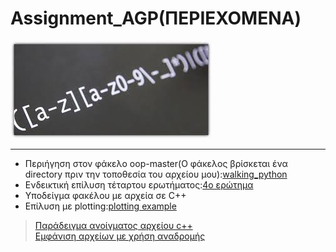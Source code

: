 # Assignment_AGP(ΠΕΡΙΕΧΟΜΕΝΑ)

![Regex image](ReadMe_Sources/regex.jfif)
<hr>

* Περιήγηση στον φάκελο oop-master(Ο φάκελος βρίσκεται ένα directory πριν την τοποθεσία του αρχείου μου):[walking_python](file_walk.py)
* Ενδεικτική επίλυση τέταρτου ερωτήματος:[4ο ερώτημα](4.Calculate_If_Statement/if_statements.py)
* Υποδείγμα φακέλου με αρχεία σε C++
* Επίλυση με plotting:[plotting example](File_Detector/OS_WALK_PLOTTING)
> [Παράδειγμα ανοίγματος αρχείου c++](File_Detector/OS_WALK/open_cpp.py)<br>
> [Εμφάνιση αρχείων με χρήση αναδρομής](File_Detector/OS_WALK/temp_walk.py)
